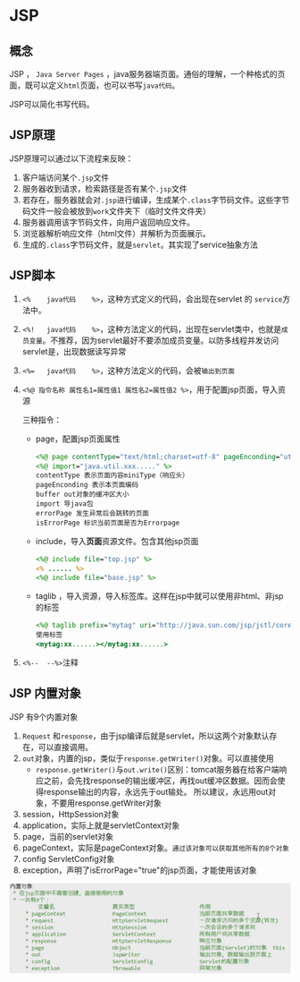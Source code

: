 # JSP

## 概念

JSP ， ``Java Server Pages`` ，java服务器端页面。通俗的理解，一个种格式的页面，既可以定义``html``页面，也可以书写``java代码``。

JSP可以简化书写代码。



## JSP原理

JSP原理可以通过以下流程来反映：

1. 客户端访问某个``.jsp``文件
2. 服务器收到请求，检索路径是否有某个``.jsp``文件
3. 若存在，服务器就会对``.jsp``进行编译，生成某个``.class``字节码文件。这些字节码文件一般会被放到``work``文件夹下（临时文件文件夹）
4. 服务器调用该字节码文件，向用户返回响应文件。
5. 浏览器解析响应文件（html文件）并解析为页面展示。
6. 生成的``.class``字节码文件，就是``servlet``。其实现了service抽象方法



## JSP脚本

1. ``<%    java代码    %>``，这种方式定义的代码，会出现在servlet 的 ``service``方法中。

2. ``<%!   java代码    %>``，这种方法定义的代码，出现在servlet类中，也就是``成员变量``。不推荐，因为servlet最好不要添加成员变量。以防多线程并发访问servlet是，出现数据读写异常

3. ``<%=   java代码    %>``，这种方法定义的代码，会被``输出到页面``

4. ``<%@ 指令名称 属性名1=属性值1 属性名2=属性值2 %>``，用于配置jsp页面，导入资源 

    三种指令：

    - page，配置jsp页面属性

        ```jsp
        <%@ page contentType="text/html;charset=utf-8" pageEnconding="utf-8" language="java" buffer="8kb" %>  
        <%@ import="java.util.xxx....." %>
        contentType 表示页面内容miniType（响应头）
        pageEnconding 表示本页面编码
        buffer out对象的缓冲区大小
        import 导java包
        errorPage 发生异常后会跳转的页面
        isErrorPage 标识当前页面是否为Errorpage
        ```

    - include，导入**页面**资源文件。包含其他jsp页面

        ```jsp
        <%@ include file="top.jsp" %>
        <% ...... %>
        <%@ include file="base.jsp" %>
        ```

    - taglib ，导入资源，导入标签库。这样在jsp中就可以使用非html、非jsp的标签

        ```jsp
        <%@ taglib prefix="mytag" uri="http://java.sun.com/jsp/jstl/core" %>
        使用标签
        <mytag:xx......></mytag:xx......>
        ```

5. ``<%--  --%>``注释

## JSP 内置对象

JSP 有9个内置对象

1. ``Request`` 和``response``，由于jsp编译后就是servlet，所以这两个对象默认存在，可以直接调用。
2. ``out``对象，内置的jsp，类似于``response.getWriter()``对象。可以直接使用
    - ``response.getWriter()``与``out.write()``区别：tomcat服务器在给客户端响应之前，会先找response的输出缓冲区，再找out缓冲区数据。因而会使得response输出的内容，永远先于out输处。  所以建议，永远用out对象，不要用response.getWriter对象
3. session，HttpSession对象
4. application，实际上就是servletContext对象
5. page，当前的servlet对象
6. pageContext，实际是pageContext对象。``通过该对象可以获取其他所有的8个对象``
7. config  ServletConfig对象 
8. exception，声明了isErrorPage="true"的jsp页面，才能使用该对象

<img src="../image/jsp内置对象.png" />



